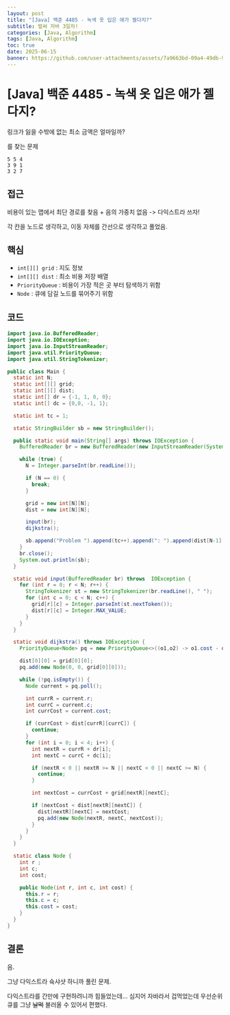 ```yaml
---
layout: post
title: "[Java] 백준 4485 - 녹색 옷 입은 애가 젤다지?"
subtitle: 벌써 자바 3일차!
categories: [Java, Algorithm]
tags: [Java, Algorithm]
toc: true
date: 2025-06-15
banner: https://github.com/user-attachments/assets/7a9663bd-09a4-49db-9b32-edb5adcedc96
---
```


# [Java] 백준 4485 - 녹색 옷 입은 애가 젤다지?

링크가 잃을 수밖에 없는 최소 금액은 얼마일까?

를 찾는 문제

```
5 5 4
3 9 1
3 2 7
```

## 접근

비용이 있는 맵에서 최단 경로를 찾음 + 음의 가중치 없음 -> 다익스트라 쓰자!

각 칸을 노드로 생각하고, 이동 자체를 간선으로 생각하고 풀었음.

## 핵심

- `int[][] grid` : 지도 정보
- `int[][] dist` : 최소 비용 저장 배열
- `PriorityQueue` : 비용이 가장 적은 곳 부터 탐색하기 위함
- `Node` : 큐에 담길 노드를 묶어주기 위함

## 코드

```java
import java.io.BufferedReader;
import java.io.IOException;
import java.io.InputStreamReader;
import java.util.PriorityQueue;
import java.util.StringTokenizer;

public class Main {
  static int N;
  static int[][] grid;
  static int[][] dist;
  static int[] dr = {-1, 1, 0, 0};
  static int[] dc = {0,0, -1, 1};

  static int tc = 1;

  static StringBuilder sb = new StringBuilder();

  public static void main(String[] args) throws IOException {
    BufferedReader br = new BufferedReader(new InputStreamReader(System.in));

    while (true) {
      N = Integer.parseInt(br.readLine());

      if (N == 0) {
        break;
      }

      grid = new int[N][N];
      dist = new int[N][N];

      input(br);
      dijkstra();

      sb.append("Problem ").append(tc++).append(": ").append(dist[N-1][N-1]).append("\n");
    }
    br.close();
    System.out.println(sb);
  }

  static void input(BufferedReader br) throws  IOException {
    for (int r = 0; r < N; r++) {
      StringTokenizer st = new StringTokenizer(br.readLine(), " ");
      for (int c = 0; c < N; c++) {
        grid[r][c] = Integer.parseInt(st.nextToken());
        dist[r][c] = Integer.MAX_VALUE;
      }
    }
  }

  static void dijkstra() throws IOException {
    PriorityQueue<Node> pq = new PriorityQueue<>((o1,o2) -> o1.cost - o2.cost );

    dist[0][0] = grid[0][0];
    pq.add(new Node(0, 0, grid[0][0]));

    while (!pq.isEmpty()) {
      Node current = pq.poll();

      int currR = current.r;
      int currC = current.c;
      int currCost = current.cost;

      if (currCost > dist[currR][currC]) {
        continue;
      }
      for (int i = 0; i < 4; i++) {
        int nextR = currR + dr[i];
        int nextC = currC + dc[i];

        if (nextR < 0 || nextR >= N || nextC < 0 || nextC >= N) {
          continue;
        }

        int nextCost = currCost + grid[nextR][nextC];

        if (nextCost < dist[nextR][nextC]) {
          dist[nextR][nextC] = nextCost;
          pq.add(new Node(nextR, nextC, nextCost));
        }
      }
    }
  }

  static class Node {
    int r ;
    int c;
    int cost;

    public Node(int r, int c, int cost) {
      this.r = r;
      this.c = c;
      this.cost = cost;
    }
  }
}
```

## 결론

음.

그냥 다익스트라 슉샤샷 하니까 풀린 문제.

다익스트라를 간만에 구현하려니까 힘들었는데...
심지어 자바라서 겁먹었는데
우선순위 큐를 그냥 ~~날먹~~ 불러올 수 있어서 편했다.
